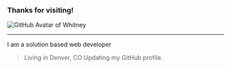 ### Thanks for visiting!  

![GitHub Avatar of Whitney](/Whit_Avatar.png)

---

I am a solution based web developer

> Living in Denver, CO
> Updating my GitHub profile.

